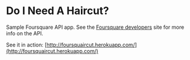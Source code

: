 # Do I Need A Haircut?

Sample Foursquare API app. See the [Foursquare developers](https://developer.foursquare.com/) site for more info on the API.

See it in action: [http://foursquaircut.herokuapp.com/](http://foursquaircut.herokuapp.com/)